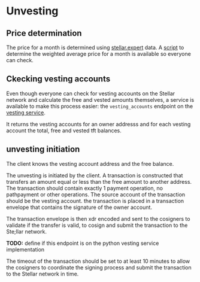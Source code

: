 # Unvesting

## Price determination

The price for a month is determined using [stellar.expert](https://stellar.expert) data.
A [script](../scrips/info/stellarexpert/tftprice.py) to determine the weighted average price for a month is available so everyone can check.

## Ckecking vesting accounts

Even though everyone can check for vesting accounts on the Stellar network and calculate the free and vested amounts themselves, a service is available to make this process easier: the `vesting_accounts` endpoint on the [vesting service](../../ThreeBotPackages/vesting_service/readme.md).

It returns the vesting accounts for an owner addresss and for each vesting account the total, free and vested tft balances.

## unvesting initiation

The client knows the vesting account address and the free balance.

The unvesting is initiated by the client. A transaction is constructed that transfers an amount equal or less than the free amount to another address. The transaction should contain exactly 1 payment operation, no pathpayment or other operations. The source account of the transaction should be the vesting account. the transaction is placed in a transaction envelope that contains the signature of the owner account.

The transaction envelope is then xdr encoded and sent to the cosigners to validate if the transfer is valid, to cosign and submit the transaction to the Ste;llar network.

**TODO:** define if this endpoint is on the python vesting service implementation

The timeout of the transaction should be set to at least 10 minutes to allow the cosigners to coordinate the signing process and submit the transaction to the Stellar network in time.
